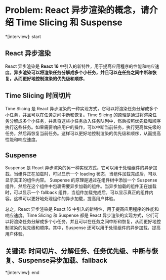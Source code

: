 # Problem: React 异步渲染的概念，请介绍 Time Slicing 和 Suspense

*[interview]: start
## React 异步渲染
React 异步渲染是 **React 16** 中引入的新特性，用于提高应用程序的性能和响应速度。**异步渲染可以将渲染任务分解成多个小任务，并且可以在任务之间中断和恢复，从而更好地控制渲染的优先级和顺序**。

## Time Slicing 时间切片
Time Slicing 是 React 异步渲染的一种实现方式，它可以将渲染任务分解成多个小任务，并且可以在任务之间中断和恢复。Time Slicing 的原理是通过将渲染任务分解成多个小任务，并且将这些小任务放入任务队列中，然后按照优先级和顺序执行这些任务。如果需要响应用户的操作，可以中断当前任务，执行更高优先级的任务，然后再恢复当前任务。这样可以更好地控制渲染的优先级和顺序，从而提高性能和响应速度。

## Suspense
Suspense 是 React 异步渲染的另一种实现方式，它可以用于处理组件的异步加载。当组件正在加载时，可以显示一个 loading 状态，当组件加载完成后，可以显示真正的组件内容。
Suspense 的原理是通过在组件树中添加一个 Suspense 组件，然后在这个组件中包裹需要异步加载的组件。当异步加载的组件正在加载时，可以显示一个 fallback 组件，当组件加载完成后，可以显示真正的组件内容。这样可以更好地处理组件的异步加载，提高用户体验。

总之，React 异步渲染是 React 16 中引入的新特性，用于提高应用程序的性能和响应速度。Time Slicing 和 Suspense 都是 React 异步渲染的实现方式，它们可以将渲染任务分解成多个小任务，并且可以在任务之间中断和恢复，从而更好地控制渲染的优先级和顺序。其中，Suspense 还可以用于处理组件的异步加载，提高用户体验。

## 关键词: 时间切片、分解任务、任务优先级、中断与恢复、Suspense异步加载、fallback
*[interview]: end
